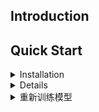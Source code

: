 
## Introduction

## Quick Start

<details>
<summary>Installation</summary>

Step1. Install libraries

安装Anaconda
安装Python==3.8
如果有NVIDIA GPU且显存大于6GB,则可以配置额外的GPU环境来使用GPU推理。要做到这一点，需要安装Linux(Ubuntu 18.04）。

```shell
cd YOLOX (切换回项目YOLOX目录下）
python3 setup.py develop
cd .. (切换回项目根目录）
pip3 install -r requirement.txt
```

</details>

<details>
Step2. 安装相关库

Step1. 从上面的benchmark table下载预训练模型，或者从官方repo下载.
如果有gpu，可以用l,x结尾的大模型，如果没有，建议使用 s m tiny之类的小模型

下面的例子以best_ckpt为例。

从摄像头推理
```shell
python demo.py webcam -n yolox-s -c pretrained/best_ckpt.pth --conf 0.25 --nms 0.45 --tsize 640
```


</details>

<details>
<summary>重新训练模型</summary>

Step1. Prepare COCO dataset
只要你是完整的下载了工程，这一步我已经做好了。另外，在dataset里，还有原始的数据集压缩包，如果搞坏了可以直接覆盖回去。

Step2. Reproduce our results on COCO by specifying -n:

```shell
python -m yolox.tools.train -n yolox-s -d 8 -b 64 --fp16 -o [--cache]
                               yolox-m
                               yolox-l
                               yolox-x
```
* -d: number of gpu devices
* -b: total batch size, the recommended number for -b is num-gpu * 8
* --fp16: mixed precision training
* --cache: caching imgs into RAM to accelarate training, which need large system RAM. 

  
When using -f, the above commands are equivalent to:
```shell
python -m yolox.tools.train -f exps/default/yolox_s.py -d 8 -b 64 --fp16 -o [--cache]
                               exps/default/yolox_m.py
                               exps/default/yolox_l.py
                               exps/default/yolox_x.py
```
  
That's all folks.

